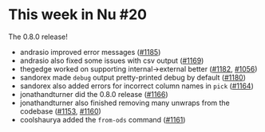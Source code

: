 # This week in Nu #20

The 0.8.0 release!

- andrasio improved error messages ([#1185](https://github.com/nushell/nushell/pull/1185))
- andrasio also fixed some issues with csv output ([#1169](https://github.com/nushell/nushell/pull/1169))
- thegedge worked on supporting internal→external better ([#1182](https://github.com/nushell/nushell/pull/1182), [#1056](https://github.com/nushell/nushell/pull/1056))
- sandorex made `debug` output pretty-printed debug by default ([#1180](https://github.com/nushell/nushell/pull/1180))
- sandorex also added errors for incorrect column names in `pick` ([#1164](https://github.com/nushell/nushell/pull/1164))
- jonathandturner did the 0.8.0 release ([#1166](https://github.com/nushell/nushell/pull/1166))
- jonathandturner also finished removing many unwraps from the codebase ([#1153](https://github.com/nushell/nushell/pull/1153), [#1160](https://github.com/nushell/nushell/pull/1160))
- coolshaurya added the `from-ods` command ([#1161](https://github.com/nushell/nushell/pull/1161))
